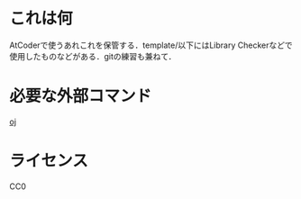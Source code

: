 # これは何

AtCoderで使うあれこれを保管する．template/以下にはLibrary Checkerなどで使用したものなどがある．gitの練習も兼ねて．

# 必要な外部コマンド

[oj](https://github.com/online-judge-tools/oj)

# ライセンス

CC0
